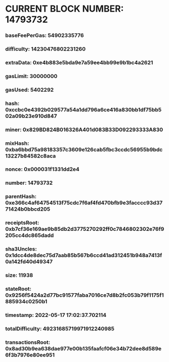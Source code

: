 # CURRENT BLOCK NUMBER: 14793732

### baseFeePerGas: 54902335776
### difficulty: 14230476802231260
### extraData: 0xe4b883e5bda9e7a59ee4bb99e9b1bc4a2621
### gasLimit: 30000000
### gasUsed: 5402292
### hash: 0xccbc0e4392b029577a54a1dd796a6ce416a830bb1df75bb502a09b23e910d847
### miner: 0x829BD824B016326A401d083B33D092293333A830
### mixHash: 0xba6bbd75a98183357c3609e126cab5fbc3ccdc56955b9bdc13227b84582c8aca
### nonce: 0x000031f1331dd2e4
### number: 14793732
### parentHash: 0xe366c4af64754513f75cdc7f6af4fd470bfb9e3facccc93d3771424b0bbcd205
### receiptsRoot: 0xb7cf36e169ae9b85db2d3775270292ff0c7846802302e76f9205cc4dc865dadd
### sha3Uncles: 0x1dcc4de8dec75d7aab85b567b6ccd41ad312451b948a7413f0a142fd40d49347
### size: 11938
### stateRoot: 0x9256f5424a2d77bc91577faba7016ce7d8b2fc053b79f1175f1885934c0250b1
### timestamp: 2022-05-17 17:02:37.702114
### totalDifficulty: 49231685719971912240985
### transactionsRoot: 0x8ad30b9ea638dae977e00b135faafcf06e34b72dee8d589e6f3b7976e80ee951
